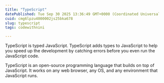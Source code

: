 ```yaml
---
title: "TypeScript"
datePublished: Tue Sep 30 2025 13:36:49 GMT+0000 (Coordinated Universal Time)
cuid: cmg6lpzu4000002js25bka678
slug: typescript
tags: codewithnini

---
```


TypeScript is typed JavaScript. TypeScript adds types to JavaScript to help you speed up the development by catching errors before you even run the JavaScript code.

TypeScript is an open-source programming language that builds on top of JavaScript. It works on any web browser, any OS, and any environment that JavaScript runs.